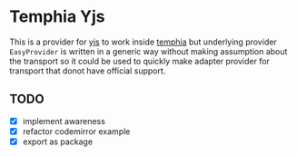 # Temphia Yjs
This is a provider for [yjs](https://yjs.dev) to work inside [temphia](https://github.com/temphia/temphia) but underlying provider `EasyProvider` is written in a generic way without making assumption about the transport so it could be used to quickly make adapter provider for transport that donot have official support.

## TODO
- [x] implement awareness
- [x] refactor codemirror example
- [x] export as package
